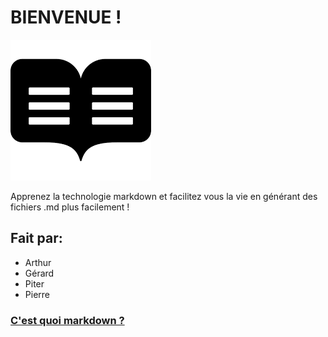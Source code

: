 # **BIENVENUE !**
![This is an image](images/readme-img.png)

Apprenez la technologie markdown et facilitez vous la vie en générant des fichiers .md plus facilement !

## Fait par:
* Arthur
* Gérard
* Piter
* Pierre

### [C'est quoi markdown ?](markdown.md)

